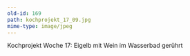 ```yaml
---
old-id: 169
path: kochprojekt_17_09.jpg
mime-type: image/jpeg
---
```

Kochprojekt Woche 17:
Eigelb mit Wein im Wasserbad gerührt
